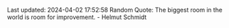 Last updated: 2024-04-02 17:52:58
Random Quote: The biggest room in the world is room for improvement. - Helmut Schmidt